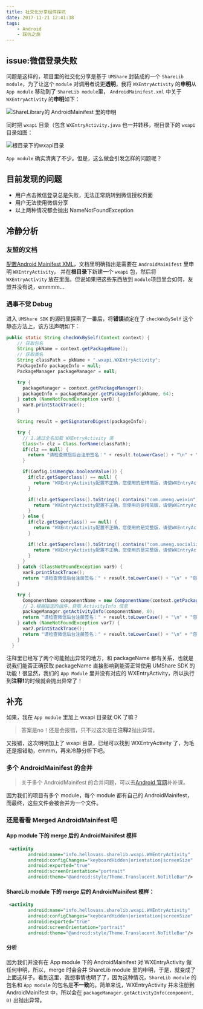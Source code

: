 ```yaml
---
title: 社交化分享组件踩坑
date: 2017-11-21 12:41:38
tags:
	- Android
	- 踩坑之旅
---
```


## issue:微信登录失败

问题是这样的，项目里的社交化分享是基于 `UMShare` 封装成的一个 `ShareLib module`，为了让这个 `module` 对调用者说更**透明**，我将 `WXEntryActivity` 的**申明**从 `App module` 移动到了 `ShareLib module`里， `AndroidMainifest.xml` 中关于 `WXEntryActivity` 的**申明**如下：

![ShareLibrary的 AndroidMainifest 里的申明](http://7xsq1h.com1.z0.glb.clouddn.com/ShareLibrary%E7%9A%84%20AndroidMainifest%20%E9%87%8C%E7%9A%84%E7%94%B3%E6%98%8E.png)

同时把 `wxapi` 目录（包含 `WXEntryActivity.java` 也一并转移，根目录下的 `wxapi` 目录如图：

![根目录下的wxapi目录](http://7xsq1h.com1.z0.glb.clouddn.com/%E6%A0%B9%E7%9B%AE%E5%BD%95%E4%B8%8B%E7%9A%84wxapi%E7%9B%AE%E5%BD%95.png)

`App module` 确实清爽了不少。但是，这么做会引发怎样的问题呢？

<!-- more -->
## 目前发现的问题 

- 用户点击微信登录总是失败，无法正常跳转到微信授权页面
- 用户无法使用微信分享
- 以上两种情况都会抛出 NameNotFoundException



## 冷静分析

### 友盟的文档

[配置Android Mainifest XML](http://dev.umeng.com/social/android/quick-integration#1_3_3)，文档里明确指出是需要在 `AndroidMainifest` 里申明 `WXEntryActivity`， 并在**根目录**下新建一个 `wxapi` 包，然后将 `WXEntryActivity` 放在里面。但说如果把这些东西放到 `module`项目里会如何，友盟并没有说，emmmm...



### 遇事不觉 Debug

进入 `UMShare SDK` 的源码里探索了一番后，将**错误**锁定在了 `checkWxBySelf` 这个静态方法上，该方法声明如下：

```java
public static String checkWxBySelf(Context context) {
  	// 获取包名
    String pkName = context.getPackageName();
  	// 获取类名
    String classPath = pkName + ".wxapi.WXEntryActivity";
    PackageInfo packageInfo = null;
    PackageManager packageManager = null;

    try {
      packageManager = context.getPackageManager();
      packageInfo = packageManager.getPackageInfo(pkName, 64);
    } catch (NameNotFoundException var8) {
      var8.printStackTrace();
    }

    String result = getSignatureDigest(packageInfo);

    try {
      // 1.通过全名加载 WXEntryActivity 类
      Class<?> clz = Class.forName(classPath);
      if(clz == null) {
        return "请检查微信后台注册签名：" + result.toLowerCase() + "\n" + "包名：" + pkName + "\n" + "没有配置微信回调activity或配置不正确";
      }

      if(Config.isUmengWx.booleanValue()) {
        if(clz.getSuperclass() == null) {
          return "WXEntryActivity配置不正确，您使用的是精简版，请使WXEntryActivity继承com.umeng.weixin.callback.WXCallbackActivity";
        }

        if(!clz.getSuperclass().toString().contains("com.umeng.weixin")) {
          return "WXEntryActivity配置不正确，您使用的是精简版，请使WXEntryActivity继承com.umeng.weixin.callback.WXCallbackActivity";
        }
      } else {
        if(clz.getSuperclass() == null) {
          return "WXEntryActivity配置不正确，您使用的是完整版，请使WXEntryActivity继承com.umeng.socialize.weixin.view.WXCallbackActivity";
        }

        if(!clz.getSuperclass().toString().contains("com.umeng.socialize")) {
          return "WXEntryActivity配置不正确，您使用的是完整版，请使WXEntryActivity继承com.umeng.socialize.weixin.view.WXCallbackActivity";
        }
      }
    } catch (ClassNotFoundException var9) {
      var9.printStackTrace();
      return "请检查微信后台注册签名：" + result.toLowerCase() + "\n" + "包名：" + pkName + "\n" + "没有配置微信回调activity或配置不正确";
    }

    try {
      ComponentName componentName = new ComponentName(context.getPackageName(), classPath);
      // 2.根据指定的组件，获取 ActivityInfo 信息
      packageManager.getActivityInfo(componentName, 0);
      return "请检查微信后台注册签名：" + result.toLowerCase() + "\n" + "包名：" + pkName + "\n" + "Activity微信配置正确";
    } catch (NameNotFoundException var7) {
      var7.printStackTrace();
      return "请检查微信后台注册签名：" + result.toLowerCase() + "\n" + "包名：" + pkName + "\n" + "没有配置微信回调activity没有在Manifest中配置";
    }
  }

```

注释里已经写了两个可能抛出异常的地方，和 packageName 都有关系，也就是说我们能否正确获取 packageName 直接影响到能否正常使用 UMShare SDK 的功能！很显然，我们的 `App Module` 里并没有对应的 WXEntryActivity，所以执行到**注释1**的时候就会抛出异常了！



## 补充

如果，我在 `App module` 里加上 wxapi 目录就 OK 了嘛？

> 答案是no！还是会报错，只不过这次是在**注释2**抛出异常。

又报错，这次明明加上了 wxapi 目录，已经可以找到 WXEntryActivity 了，为毛还是报错勒，emmm，再来冷静分析下吧。

### 多个 AndroidMainifest 的合并

> 关于多个 AndroidMainifest 的合并问题，可以去[Android 官网](https://developer.android.com/studio/build/manifest-merge.html?hl=zh-cn)补补课。

因为我们的项目有多个 module，每个 module 都有自己的 AndroidMainifest，而最终，这些文件会被合并为一个文件。

### 还是看看 Merged AndroidMainifest 吧

#### App module 下的 merge 后的 AndroidMainifest 模样

```xml
 <activity
        android:name="info.hellovass.sharelib.wxapi.WXEntryActivity"
        android:configChanges="keyboardHidden|orientation|screenSize"
        android:exported="true"
        android:screenOrientation="portrait"
        android:theme="@android:style/Theme.Translucent.NoTitleBar"/>
```



#### ShareLib module 下的 merge 后的 AndroidMainifest 模样：

```xml
 <activity
        android:name="info.hellovass.sharelib.wxapi.WXEntryActivity"
        android:configChanges="keyboardHidden|orientation|screenSize"
        android:exported="true"
        android:screenOrientation="portrait"
        android:theme="@android:style/Theme.Translucent.NoTitleBar"/>
```

#### 分析

因为我们并没有在 App module 下的 AndroidMainifest 对 WXEntryActivity 做任何申明，所以，merge 时会合并 ShareLib module 里的申明，于是，就变成了上面这样子。看到这里，我想事情也明了了，因为这种情况，`ShareLib module` 的包名和 `App module` 的包名是**不一致**的。简单来说，WXEntryActivity 并未注册到 AndroidMainifest 中，所以会在 `packageManager.getActivityInfo(component, 0)` 出抛出异常。
